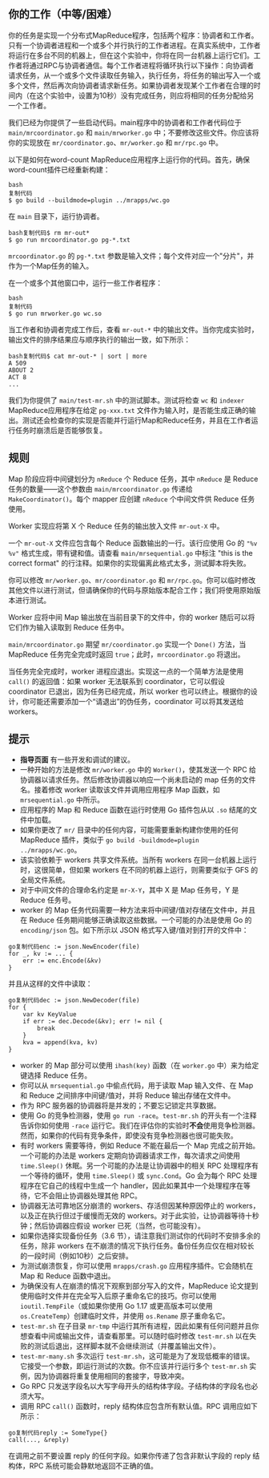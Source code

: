 ## 你的工作（中等/困难）

你的任务是实现一个分布式MapReduce程序，包括两个程序：协调者和工作者。只有一个协调者进程和一个或多个并行执行的工作者进程。在真实系统中，工作者将运行在多台不同的机器上，但在这个实验中，你将在同一台机器上运行它们。工作者将通过RPC与协调者通信。每个工作者进程将循环执行以下操作：向协调者请求任务，从一个或多个文件读取任务输入，执行任务，将任务的输出写入一个或多个文件，然后再次向协调者请求新任务。如果协调者发现某个工作者在合理的时间内（在这个实验中，设置为10秒）没有完成任务，则应将相同的任务分配给另一个工作者。

我们已经为你提供了一些启动代码。main程序中的协调者和工作者代码位于 `main/mrcoordinator.go` 和 `main/mrworker.go` 中；不要修改这些文件。你应该将你的实现放在 `mr/coordinator.go`、`mr/worker.go` 和 `mr/rpc.go` 中。

以下是如何在word-count MapReduce应用程序上运行你的代码。首先，确保word-count插件已经重新构建：

```
bash
复制代码
$ go build --buildmode=plugin ../mrapps/wc.go
```

在 `main` 目录下，运行协调者。

```
bash复制代码$ rm mr-out*
$ go run mrcoordinator.go pg-*.txt
```

`mrcoordinator.go` 的 `pg-*.txt` 参数是输入文件；每个文件对应一个"分片"，并作为一个Map任务的输入。

在一个或多个其他窗口中，运行一些工作者程序：

```
bash
复制代码
$ go run mrworker.go wc.so
```

当工作者和协调者完成工作后，查看 `mr-out-*` 中的输出文件。当你完成实验时，输出文件的排序结果应与顺序执行的输出一致，如下所示：

```
bash复制代码$ cat mr-out-* | sort | more
A 509
ABOUT 2
ACT 8
...
```

我们为你提供了 `main/test-mr.sh` 中的测试脚本。测试将检查 `wc` 和 `indexer` MapReduce应用程序在给定 `pg-xxx.txt` 文件作为输入时，是否能生成正确的输出。测试还会检查你的实现是否能并行运行Map和Reduce任务，并且在工作者运行任务时崩溃后是否能够恢复。

## 规则

Map 阶段应将中间键划分为 `nReduce` 个 Reduce 任务，其中 `nReduce` 是 Reduce 任务的数量——这个参数由 `main/mrcoordinator.go` 传递给 `MakeCoordinator()`。每个 mapper 应创建 `nReduce` 个中间文件供 Reduce 任务使用。

Worker 实现应将第 X 个 Reduce 任务的输出放入文件 `mr-out-X` 中。

一个 `mr-out-X` 文件应包含每个 Reduce 函数输出的一行。该行应使用 Go 的 `"%v %v"` 格式生成，带有键和值。请查看 `main/mrsequential.go` 中标注 "this is the correct format" 的行注释。如果你的实现偏离此格式太多，测试脚本将失败。

你可以修改 `mr/worker.go`、`mr/coordinator.go` 和 `mr/rpc.go`。你可以临时修改其他文件以进行测试，但请确保你的代码与原始版本配合工作；我们将使用原始版本进行测试。

Worker 应将中间 Map 输出放在当前目录下的文件中，你的 worker 随后可以将它们作为输入读取到 Reduce 任务中。

`main/mrcoordinator.go` 期望 `mr/coordinator.go` 实现一个 `Done()` 方法，当 MapReduce 任务完全完成时返回 `true`；此时，`mrcoordinator.go` 将退出。

当任务完全完成时，worker 进程应退出。实现这一点的一个简单方法是使用 `call()` 的返回值：如果 worker 无法联系到 coordinator，它可以假设 coordinator 已退出，因为任务已经完成，所以 worker 也可以终止。根据你的设计，你可能还需要添加一个“请退出”的伪任务，coordinator 可以将其发送给 workers。

## 提示

- **指导页面** 有一些开发和调试的建议。
- 一种开始的方法是修改 `mr/worker.go` 中的 `Worker()`，使其发送一个 RPC 给协调器以请求任务。然后修改协调器以响应一个尚未启动的 map 任务的文件名。接着修改 worker 读取该文件并调用应用程序 Map 函数，如 `mrsequential.go` 中所示。
- 应用程序的 Map 和 Reduce 函数在运行时使用 Go 插件包从以 `.so` 结尾的文件中加载。
- 如果你更改了 `mr/` 目录中的任何内容，可能需要重新构建你使用的任何 MapReduce 插件，类似于 `go build -buildmode=plugin ../mrapps/wc.go`。
- 该实验依赖于 workers 共享文件系统。当所有 workers 在同一台机器上运行时，这很简单，但如果 workers 在不同的机器上运行，则需要类似于 GFS 的全局文件系统。
- 对于中间文件的合理命名约定是 `mr-X-Y`，其中 X 是 Map 任务号，Y 是 Reduce 任务号。
- worker 的 Map 任务代码需要一种方法来将中间键/值对存储在文件中，并且在 Reduce 任务期间能够正确读取这些数据。一个可能的办法是使用 Go 的 `encoding/json` 包。如下所示以 JSON 格式写入键/值对到打开的文件中：

```
go复制代码enc := json.NewEncoder(file)
for _, kv := ... {
    err := enc.Encode(&kv)
}
```

并且从这样的文件中读取：

```
go复制代码dec := json.NewDecoder(file)
for {
    var kv KeyValue
    if err := dec.Decode(&kv); err != nil {
        break
    }
    kva = append(kva, kv)
}
```

- worker 的 Map 部分可以使用 `ihash(key)` 函数（在 `worker.go` 中）来为给定键选择 Reduce 任务。
- 你可以从 `mrsequential.go` 中偷点代码，用于读取 Map 输入文件、在 Map 和 Reduce 之间排序中间键/值对，并将 Reduce 输出存储在文件中。
- 作为 RPC 服务器的协调器将是并发的；不要忘记锁定共享数据。
- 使用 Go 的竞争检测器，使用 `go run -race`。`test-mr.sh` 的开头有一个注释告诉你如何使用 `-race` 运行它。我们在评估你的实验时**不会**使用竞争检测器。然而，如果你的代码有竞争条件，即使没有竞争检测器也很可能失败。
- 有时 workers 需要等待，例如 Reduce 不能在最后一个 Map 完成之前开始。一个可能的办法是 workers 定期向协调器请求工作，每次请求之间使用 `time.Sleep()` 休眠。另一个可能的办法是让协调器中的相关 RPC 处理程序有一个等待的循环，使用 `time.Sleep()` 或 `sync.Cond`。Go 会为每个 RPC 处理程序在它自己的线程中生成一个 handler，因此如果其中一个处理程序在等待，它不会阻止协调器处理其他 RPC。
- 协调器无法可靠地区分崩溃的 workers、存活但因某种原因停止的 workers，以及正在执行但过于缓慢而无效的 workers。对于此实验，让协调器等待十秒钟；然后协调器应假设 worker 已死（当然，也可能没有）。
- 如果你选择实现备份任务（3.6 节），请注意我们测试你的代码时不安排多余的任务，除非 workers 在不崩溃的情况下执行任务。备份任务应仅在相对较长的一段时间（例如10秒）之后安排。
- 为测试崩溃恢复，你可以使用 `mrapps/crash.go` 应用程序插件。它会随机在 Map 和 Reduce 函数中退出。
- 为确保没有人在崩溃的情况下观察到部分写入的文件，MapReduce 论文提到使用临时文件并在完全写入后原子重命名它的技巧。你可以使用 `ioutil.TempFile`（或如果你使用 Go 1.17 或更高版本可以使用 `os.CreateTemp`）创建临时文件，并使用 `os.Rename` 原子重命名它。
- `test-mr.sh` 在子目录 `mr-tmp` 中运行其所有进程，因此如果有任何问题并且你想查看中间或输出文件，请查看那里。可以随时临时修改 `test-mr.sh` 以在失败的测试后退出，这样脚本就不会继续测试（并覆盖输出文件）。
- `test-mr-many.sh` 多次运行 `test-mr.sh`，这可能是为了发现低概率的错误。它接受一个参数，即运行测试的次数。你不应该并行运行多个 `test-mr.sh` 实例，因为协调器将重复使用相同的套接字，导致冲突。
- Go RPC 只发送字段名以大写字母开头的结构体字段。子结构体的字段名也必须大写。
- 调用 RPC `call()` 函数时，reply 结构体应包含所有默认值。RPC 调用应如下所示：

```
go复制代码reply := SomeType{}
call(..., &reply)
```

在调用之前不要设置 reply 的任何字段。如果你传递了包含非默认字段的 reply 结构体，RPC 系统可能会静默地返回不正确的值。